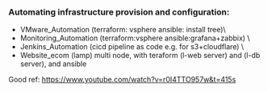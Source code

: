 ### Automating infrastructure provision and configuration:
- VMware_Automation (terraform: vsphere ansible: install tree)\
- Monitoring_Automation (terraform:vsphere ansible:grafana+zabbix) \
- Jenkins_Automation (cicd pipeline as code e.g. for s3+cloudflare) \
- Website_ecom (lamp) multi node, with teraform (l-web server) and (l-db server), and ansible

Good ref: https://www.youtube.com/watch?v=r0I4TTO957w&t=415s
